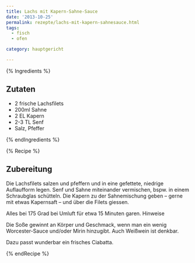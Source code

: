 ```yaml
---
title: Lachs mit Kapern-Sahne-Sauce
date: '2013-10-25'
permalink: rezepte/lachs-mit-kapern-sahnesauce.html
tags:
  - fisch
  - ofen

category: hauptgericht

---
```


{% Ingredients %}

## Zutaten

- 2 frische Lachsfilets
- 200ml Sahne
- 2 EL Kapern
- 2-3 TL Senf
- Salz, Pfeffer

{% endIngredients %}

{% Recipe %}

## Zubereitung

Die Lachsfilets salzen und pfeffern und in eine gefettete, niedrige Auflaufform legen. Senf und Sahne miteinander vermischen, bspw. in einem Schraubglas schütteln. Die Kapern zu der Sahnemischung geben – gerne mit etwas Kapernsaft – und über die Filets giessen.

Alles bei 175 Grad bei Umluft für etwa 15 Minuten garen.
Hinweise

Die Soße gewinnt an Körper und Geschmack, wenn man ein wenig Worcester-Sauce und/oder Mirin hinzugibt. Auch Weißwein ist denkbar.

Dazu passt wunderbar ein frisches Ciabatta.

{% endRecipe %}

